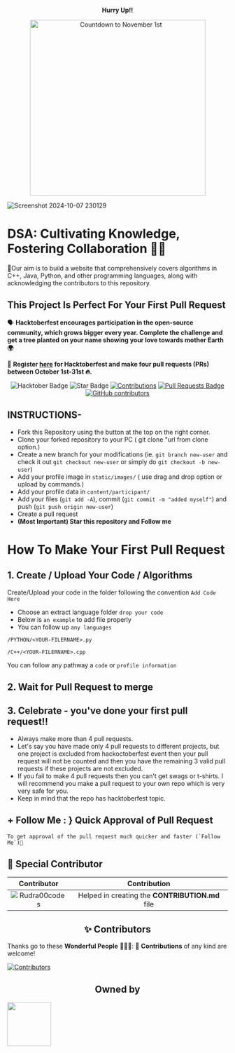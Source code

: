 <p align="center"> <b>Hurry Up!!</b></p>
<p align="center">
  <img src="https://i.countdownmail.com/3nghwl.gif" style="width:401px;" alt="Countdown to November 1st" />
</p>

![Screenshot 2024-10-07 230129](https://github.com/user-attachments/assets/d797279e-e608-4697-ba23-39538d0ebc7d)
# DSA: Cultivating Knowledge, Fostering Collaboration 👩‍💻
📌Our aim is to build a website that comprehensively covers algorithms in C++, Java, Python, and other programming languages, along with acknowledging the contributors to this repository.

## This Project Is Perfect For Your First Pull Request

🗣 **Hacktoberfest encourages participation in the open-source community, which grows bigger every year. Complete the challenge and get a tree planted on your name showing your love towards mother Earth 🌍**

📢 **Register [here](https://hacktoberfest.com/auth/) for Hacktoberfest and make four pull requests (PRs) between October 1st-31st 🔥.**

<div align="center">

<img src="https://img.shields.io/badge/hacktoberfest-2024-blueviolet" alt="Hacktober Badge"/>
 <img src="https://img.shields.io/static/v1?label=%F0%9F%8C%9F&message=If%20Useful&style=style=flat&color=BC4E99" alt="Star Badge"/>
 <a href="https://github.com/yesiamrajeev" ><img src="https://img.shields.io/badge/Contributions-welcome-violet.svg?style=flat&logo=git" alt="Contributions" /></a>
<a href="https://github.com/yesiamrajeev/Hacktoberfest2024/pulls"><img src="https://img.shields.io/github/issues-pr/yesiamrajeev/Hacktoberfest2024" alt="Pull Requests Badge"/></a>
<a href="https://github.com/yesiamrajeev/Hacktoberfest2024/graphs/contributors"><img alt="GitHub contributors" src="https://img.shields.io/github/contributors/yesiamrajeev/Hacktoberfest2024?color=2b9348"></a>

</div>

## INSTRUCTIONS-

- Fork this Repository using the button at the top on the right corner.
- Clone your forked repository to your PC ( git clone "url from clone option.)
- Create a new branch for your modifications (ie. `git branch new-user` and check it out  `git checkout new-user` or simply do `git checkout -b new-user`)
- Add your profile image in `static/images/` ( use drag and drop option or upload by commands.)
- Add your profile data in `content/participant/`
- Add your files (`git add -A`), commit (`git commit -m "added myself"`) and push (`git push origin new-user`)
- Create a pull request
- **(Most Important) Star this repository and Follow me**

# How To Make Your First Pull Request

## 1. Create / Upload Your Code / Algorithms

Create/Upload your code in the folder following the convention `Add Code Here`
- Choose an extract language folder `drop your code`
- Below is `an example` to add file properly
- You can follow up `any languages`

```
/PYTHON/<YOUR-FILERNAME>.py
```
```
/C++/<YOUR-FILERNAME>.cpp
```

You can follow any pathway a `code` or `profile information`

## 2. Wait for Pull Request to merge

## 3. Celebrate - you've done your first pull request!!

- Always make more than 4 pull requests.
- Let's say you have made only 4 pull requests to different projects,
but one project is excluded from hackoctoberfest event then your pull request will not be counted and then you have the remaining 3 valid pull requests if these projects are not excluded.
- If you fail to make 4 pull requests then you can't get swags or t-shirts.
I will recommend you make a pull request to your own repo which is very very safe for you.
- Keep in mind that the repo has hacktoberfest topic.


## + Follow Me : } Quick Approval of Pull Request

```
To get approval of the pull request much quicker and faster (`Follow Me`)🚀
```
## 🤝 Special Contributor
| Contributor | Contribution |
|:-----------:|:------------:|
| ![Rudra00codes](https://github.com/Rudra00codes.png?size=100) | Helped in creating the **CONTRIBUTION.md** file |


<h2 align=center> ✨ Contributors </h2>

Thanks go to these **Wonderful People** 👨🏻‍💻: 🚀 **Contributions** of any kind are welcome! 

[![Contributors](https://contrib.rocks/image?repo=yesiamrajeev/Hacktoberfest2024&cacheBuster=321655)](https://github.com/yesiamrajeev/Hacktoberfest2024/graphs/contributors)

<h2 align=center> Owned by </h2>

<tr><td align="center"><a href="https://github.com/yesiamrajeev"><kbd><img src="https://avatars3.githubusercontent.com/yesiamrajeev?size=100" width="100px;" alt=""/>
</tr>
